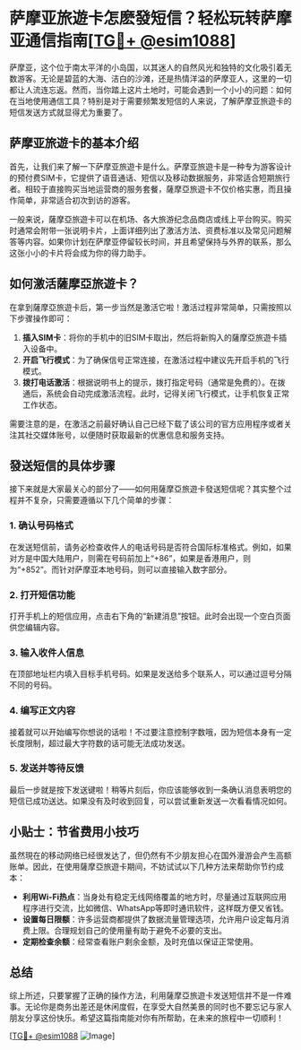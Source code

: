 # 萨摩亚旅遊卡怎麽發短信？轻松玩转萨摩亚通信指南[[TG💪+ @esim1088](https://t.me/s/esim1088)]

萨摩亚，这个位于南太平洋的小岛国，以其迷人的自然风光和独特的文化吸引着无数游客。无论是碧蓝的大海、洁白的沙滩，还是热情洋溢的萨摩亚人，这里的一切都让人流连忘返。然而，当你踏上这片土地时，可能会遇到一个小小的问题：如何在当地使用通信工具？特别是对于需要频繁发短信的人来说，了解萨摩亚旅遊卡的短信发送方式就显得尤为重要了。

## 萨摩亚旅遊卡的基本介绍

首先，让我们来了解一下萨摩亚旅遊卡是什么。萨摩亚旅遊卡是一种专为游客设计的预付费SIM卡，它提供了语音通话、短信以及移动数据服务，非常适合短期旅行者。相较于直接购买当地运营商的服务套餐，薩摩亞旅遊卡不仅价格实惠，而且操作简单，非常适合初次到访的游客。

一般来说，薩摩亞旅遊卡可以在机场、各大旅游纪念品商店或线上平台购买。购买时通常会附带一张说明卡片，上面详细列出了激活方法、资费标准以及常见问题解答等内容。如果你计划在萨摩亚停留较长时间，并且希望保持与外界的联系，那么这张小小的卡片将会成为你的得力助手。

## 如何激活薩摩亞旅遊卡？

在拿到薩摩亞旅遊卡后，第一步当然是激活它啦！激活过程非常简单，只需按照以下步骤操作即可：

1. **插入SIM卡**：将你的手机中的旧SIM卡取出，然后将新购入的薩摩亞旅遊卡插入设备中。
2. **开启飞行模式**：为了确保信号正常连接，在激活过程中建议先开启手机的飞行模式。
3. **拨打电话激活**：根据说明书上的提示，拨打指定号码（通常是免费的）。在拨通后，系统会自动完成激活流程。此时，记得关闭飞行模式，让手机恢复正常工作状态。

需要注意的是，在激活之前最好确认自己已经下载了该公司的官方应用程序或者关注其社交媒体账号，以便随时获取最新的优惠信息和服务支持。

## 發送短信的具体步骤

接下来就是大家最关心的部分了——如何用薩摩亞旅遊卡發送短信呢？其实整个过程并不复杂，只需要遵循以下几个简单的步骤：

### 1. 确认号码格式
在发送短信前，请务必检查收件人的电话号码是否符合国际标准格式。例如，如果对方是中国大陆用户，则需在号码前加上“+86”，如果是香港用户，则为“+852”。而针对萨摩亚本地号码，则可以直接输入数字部分。

### 2. 打开短信功能
打开手机上的短信应用，点击右下角的“新建消息”按钮。此时会出现一个空白页面供您编辑内容。

### 3. 输入收件人信息
在顶部地址栏内填入目标手机号码。如果是发送给多个联系人，可以通过逗号分隔不同的号码。

### 4. 编写正文内容
接着就可以开始编写你想说的话啦！不过要注意控制字数哦，因为短信本身有一定长度限制，超过最大字符数的话可能无法成功发送。

### 5. 发送并等待反馈
最后一步就是按下发送键啦！稍等片刻后，你应该能够收到一条确认消息表明您的短信已成功送达。如果没有及时收到回复，可以尝试重新发送一次看看情况如何。

## 小贴士：节省费用小技巧

虽然現在的移动网络已经很发达了，但仍然有不少朋友担心在国外漫游会产生高额账单。因此，在使用薩摩亞旅遊卡期间，不妨试试以下几种方法来帮助你节约成本：

- **利用Wi-Fi热点**：当身处有稳定无线网络覆盖的地方时，尽量通过互联网应用程序进行交流，比如微信、WhatsApp等即时通讯软件，这样既方便又省钱。
- **设置每日限额**：许多运营商都提供了数据流量管理选项，允许用户设定每月消费上限。合理规划自己的使用量有助于避免不必要的支出。
- **定期检查余额**：经常查看账户剩余金额，及时充值以保证正常使用。

## 总结

综上所述，只要掌握了正确的操作方法，利用薩摩亞旅遊卡发送短信并不是一件难事。无论你是商务出差还是休闲度假，在享受大自然美景的同时也不要忘记与家人朋友分享这份快乐。希望这篇指南能对你有所帮助，在未来的旅程中一切顺利！

[[TG💪+ @esim1088](https://t.me/s/esim1088) ![Image](https://i.postimg.cc/4NQfJmqS/Snipaste-2025-05-13-00-14-12.png)]